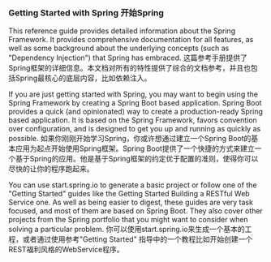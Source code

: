 ### Getting Started with Spring 开始Spring
This reference guide provides detailed information about the Spring Framework. It provides comprehensive documentation for all features, as well as some background about the underlying concepts (such as "Dependency Injection") that Spring has embraced.
这篇参考手册提供了Spring框架的详细信息。本文档对所有的特性提供了综合的文档参考，并且也包括Spring最核心的底层内容，比如依赖注入。

If you are just getting started with Spring, you may want to begin using the Spring Framework by creating a Spring Boot based application. Spring Boot provides a quick (and opinionated) way to create a production-ready Spring based application. It is based on the Spring Framework, favors convention over configuration, and is designed to get you up and running as quickly as possible.
如果你刚刚开始学习Spring，你或许想通过建立一个Spring Boot的基本应用为起点开始使用Spring框架。Spring Boot提供了一个快捷的方式来建立一个基于Spring的应用。他是基于Spring框架的约定优于配置的准则，使得你可以尽快的让你的程序跑起来。

You can use start.spring.io to generate a basic project or follow one of the "Getting Started" guides like the Getting Started Building a RESTful Web Service one. As well as being easier to digest, these guides are very task focused, and most of them are based on Spring Boot. They also cover other projects from the Spring portfolio that you might want to consider when solving a particular problem.
你可以使用start.spring.io来生成一个基本的工程，或者通过使用参考"Getting Started" 指导中的一个教程比如开始创建一个REST福利风格的WebService程序。